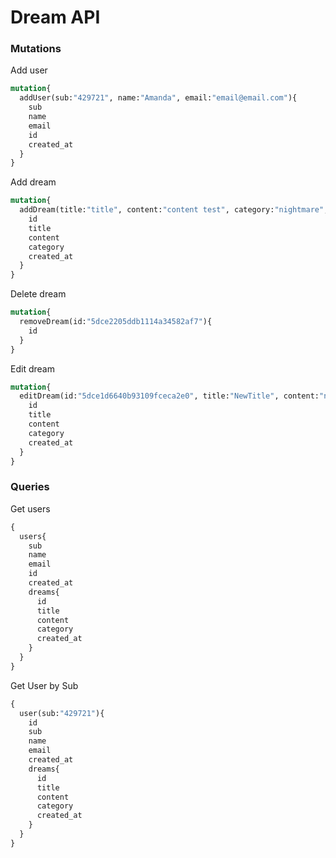 # Dream API

### Mutations

Add user
```graphql
mutation{
  addUser(sub:"429721", name:"Amanda", email:"email@email.com"){
    sub
    name
    email
    id
    created_at
  }
}

```

Add dream
```graphql
mutation{
  addDream(title:"title", content:"content test", category:"nightmare", user_id: "5dce198e5beb024a6453fdbd"){
    id
    title
    content
    category
    created_at
  }
}
```

Delete dream 
```graphql
mutation{
  removeDream(id:"5dce2205ddb1114a34582af7"){
    id
  }
}
```

Edit dream
```graphql
mutation{
  editDream(id:"5dce1d6640b93109fceca2e0", title:"NewTitle", content:"new content", category:"nigtmare"){
    id
    title
    content
    category
    created_at
  }
}
```

### Queries

Get users
```graphql
{
  users{
    sub
    name
    email
    id
    created_at
    dreams{
      id
      title
      content
      category
      created_at
    }
  }
}
```

Get User by Sub
```graphql
{
  user(sub:"429721"){
    id
    sub
    name
    email
    created_at
    dreams{
      id
      title
      content
      category
      created_at
    }
  }
}
```


